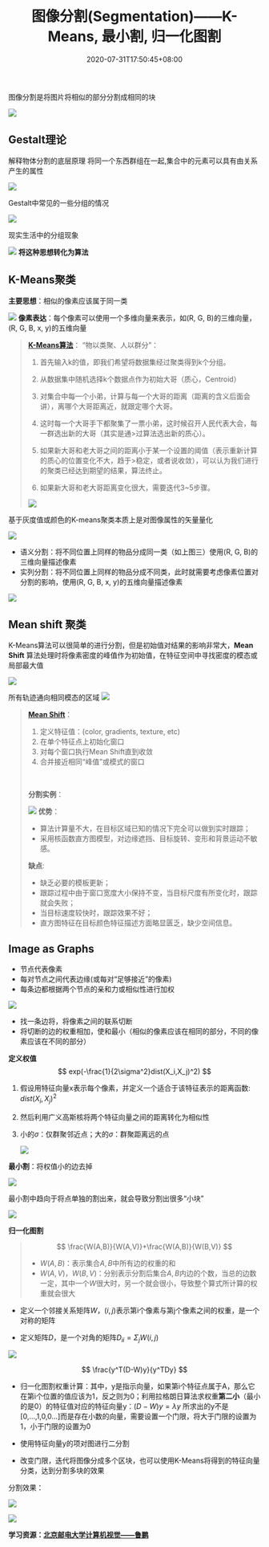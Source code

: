 ﻿---
title: "图像分割(Segmentation)——K-Means, 最小割, 归一化图割"
date: 2020-07-31T17:50:45+08:00
tags: 
    - RANSAC
    - 拟合
    - 霍夫变换
categories: 
    - 计算机视觉
featuredImage: "https://img-blog.csdnimg.cn/20200731151831291.png"
featuredImagePreview: "https://img-blog.csdnimg.cn/20200731151831291.png"
---

图像分割是将图片将相似的部分分割成相同的块

![](https://img-blog.csdnimg.cn/20200731140124510.png " ")

## Gestalt理论
解释物体分割的底层原理
将同一个东西群组在一起,集合中的元素可以具有由关系产生的属性

![](https://img-blog.csdnimg.cn/20200731141124328.png " ")


Gestalt中常见的一些分组的情况

![](https://img-blog.csdnimg.cn/20200731142105698.png " ")

现实生活中的分组现象

![](https://img-blog.csdnimg.cn/20200731142812410.png " ")
**将这种思想转化为算法**

## K-Means聚类

**主要思想**：相似的像素应该属于同一类



![](https://img-blog.csdnimg.cn/2020073114304895.png " ")
**像素表达**：每个像素可以使用一个多维向量来表示，如(R, G, B)的三维向量，(R, G, B, x, y)的五维向量

>**[K-Means算法](https://www.cnblogs.com/pinard/p/6164214.html)**：
>“物以类聚、人以群分”：
>
> 1. 首先输入k的值，即我们希望将数据集经过聚类得到k个分组。
> 
> 2. 从数据集中随机选择k个数据点作为初始大哥（质心，Centroid）
> 
> 3. 对集合中每一个小弟，计算与每一个大哥的距离（距离的含义后面会讲），离哪个大哥距离近，就跟定哪个大哥。
> 
> 4. 这时每一个大哥手下都聚集了一票小弟，这时候召开人民代表大会，每一群选出新的大哥（其实是通>过算法选出新的质心）。
> 
> 5. 如果新大哥和老大哥之间的距离小于某一个设置的阈值（表示重新计算的质心的位置变化不大，趋于>稳定，或者说收敛），可以认为我们进行的聚类已经达到期望的结果，算法终止。
> 
> 6. 如果新大哥和老大哥距离变化很大，需要迭代3~5步骤。
> 
> ![](https://img-blog.csdnimg.cn/20200731145629120.png " ")


基于灰度值或颜色的K-means聚类本质上是对图像属性的矢量量化


![](https://img-blog.csdnimg.cn/20200731143822837.png " ")
- 语义分割：将不同位置上同样的物品分成同一类（如上图三）使用(R, G, B)的三维向量描述像素
- 实列分割：将不同位置上同样的物品分成不同类，此时就需要考虑像素位置对分割的影响，使用(R, G, B, x, y)的五维向量描述像素


![](https://img-blog.csdnimg.cn/20200731150331930.png " ")

## Mean shift 聚类
K-Means算法可以很简单的进行分割，但是初始值对结果的影响非常大，**Mean Shift** 算法处理时将像素密度的峰值作为初始值，在特征空间中寻找密度的模态或局部最大值

![](https://img-blog.csdnimg.cn/20200731152036698.png " ")


所有轨迹通向相同模态的区域
![](https://img-blog.csdnimg.cn/20200731151831291.png " ")

> **[Mean Shift](https://blog.csdn.net/csdnforyou/article/details/81161840)**：
> 1. 定义特征值：(color, gradients, texture, etc)
> 2. 在单个特征点上初始化窗口
> 3. 对每个窗口执行Mean Shift直到收敛
> 4. 合并接近相同“峰值”或模式的窗口
> <br>
> 
> **分割实例**：
> 
> ![](https://img-blog.csdnimg.cn/20200731153417647.png " ")
> **优势**：
> - 算法计算量不大，在目标区域已知的情况下完全可以做到实时跟踪； 
> - 采用核函数直方图模型，对边缘遮挡、目标旋转、变形和背景运动不敏感。
> 
> **缺点**:
> - 缺乏必要的模板更新； 
> - 跟踪过程中由于窗口宽度大小保持不变，当目标尺度有所变化时，跟踪就会失败； 
> - 当目标速度较快时，跟踪效果不好； 
> - 直方图特征在目标颜色特征描述方面略显匮乏，缺少空间信息。

## Image as Graphs

- 节点代表像素
- 每对节点之间代表边缘(或每对“足够接近”的像素)
- 每条边都根据两个节点的亲和力或相似性进行加权

![](https://img-blog.csdnimg.cn/2020073115523359.png " ")

- 找一条边将，将像素之间的联系切断
- 将切断的边的权重相加，使和最小（相似的像素应该在相同的部分，不同的像素应该在不同的部分）

**定义权值**
$$
exp(-\frac{1}{2\sigma^2}dist(X_i,X_j)^2)
$$

1. 假设用特征向量x表示每个像素，并定义一个适合于该特征表示的距离函数: $dist(X_i,X_j)^2$
2. 然后利用广义高斯核将两个特征向量之间的距离转化为相似性
3. 小的$\sigma$：仅群聚邻近点；大的$\sigma$：群聚距离远的点

	![](https://img-blog.csdnimg.cn/20200731160907845.png " ")

**最小割**：将权值小的边去掉

![](https://img-blog.csdnimg.cn/20200731164000819.png " ")

最小割中趋向于将点单独的割出来，就会导致分割出很多“小块”

![](https://img-blog.csdnimg.cn/20200731164409976.png " ")


**归一化图割**
> 
> $$
> \frac{W(A,B)}{W(A,V)}+\frac{W(A,B)}{W(B,V)}
> $$
> - $W(A,B)$：表示集合$A, B$中所有边的权重的和
> - $W(A,V)，W(B,V)$：分别表示分割后集合$A, B$内边的个数，当总的边数一定，其中一个$W$很大时，另一个就会很小，导致整个算式所计算的权重就会很大

- 定义一个邻接关系矩阵$W$，$(i,j)$表示第i个像素与第j个像素之间的权重，是一个对称的矩阵

- 定义矩阵$D$，是一个对角的矩阵$D_{ii} = \Sigma_jW(i, j)$

![](https://img-blog.csdnimg.cn/2020073117251281.png " ")

$$
\frac{y^T(D-W)y}{y^TDy}
$$

- 归一化图割权重计算：其中，y是指示向量，如果第i个特征点属于A，那么它在第i个位置的值应该为1，反之则为0；利用拉格朗日算法求权重**第二小**（最小的是0）的特征值对应的特征向量y：$(D-W)y=\lambda y$
所求出的y不是[0,…,1,0,0…]而是存在小数的向量，需要设置一个门限，将大于门限的设置为1，小于门限的设置为0

- 使用特征向量y的项对图进行二分割
- 改变门限，迭代将图像分成多个区块，也可以使用K-Means将得到的特征向量分类，达到分割多块的效果

分割效果：

![](https://img-blog.csdnimg.cn/20200731175641209.png " ")


![](https://img-blog.csdnimg.cn/20200731175536315.png " ")

**学习资源：[北京邮电大学计算机视觉——鲁鹏](https://www.bilibili.com/video/BV1nz4y197Qv)**

